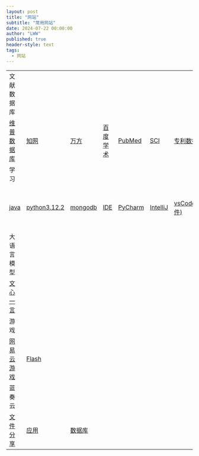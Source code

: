 ```yaml
---
layout: post
title: "网站"
subtitle: "常用网站"
date: 2024-07-22 00:00:00
author: "LWW"
published: true
header-style: text
tags:
  - 网站
---
```


<table>
    <!-- <td><a href="网址" target="_blank">描述</a></td>  -->
    </tr>
    <tr>
        <td>文献数据库</td>
    </tr>
    <tr>
        <td><a href="https://qikan.cqvip.com/" target="_blank">维普数据库</a></td>
        <td><a href="https://www.cnki.net/" target="_blank">知网</a></td>
        <td><a href="https://www.wanfangdata.com.cn/" target="_blank">万方</a></td>
        <td><a href="https://xueshu.baidu.com/" target="_blank">百度学术</a></td>
        <td><a href="https://pubmed.ncbi.nlm.nih.gov/" target="_blank">PubMed</a></td>
        <td><a href="https://webofscience.clarivate.cn/wos/alldb/basic-search" target="_blank">SCI</a></td>
        <td><a href="https://pss-system.cponline.cnipa.gov.cn/" target="_blank">专利数据库</a></td>
        <td><a href="https://www.patentstar.com.cn/" target="_blank">专利之星</a></td>
        <td><a href="https://std.samr.gov.cn/" target="_blank">国家标准</a></td>
        <td><a href="https://www.nstl.gov.cn/" target="_blank">标准数据库</a></td>
    </tr>
    <tr>
        <td>学习</td>
    </tr>
    <tr>
        <td><a href="https://download.oracle.com/java/21/latest/jdk-21_windows-x64_bin.exe" target="_blank">java</a></td>
        <td><a href="https://www.python.org/ftp/python/3.12.2/python-3.12.2-amd64.exe" target="_blank">python3.12.2</a></td>
        <td><a href="https://www.mongodb.com/zh-cn" target="_blank">mongodb</a></td>
        <td><a href="https://www.jetbrains.com/" target="_blank">IDE</a></td>
        <td><a href="https://download-cdn.jetbrains.com.cn/python/pycharm-community-2024.1.2.exe" target="_blank">PyCharm</a></td>
        <td><a href="https://download-cdn.jetbrains.com.cn/idea/ideaIC-2024.1.2.exe" target="_blank">IntelliJ</a></td>
        <td><a href="https://vscode.download.prss.microsoft.com/dbazure/download/stable/863d2581ecda6849923a2118d93a088b0745d9d6/VSCodeUserSetup-x64-1.87.2.exe" target="_blank">vsCode(软件)</a></td>
        <td><a href="https://vscode.dev/" target="_blank">vsCode(网页)</a></td>
        <td><a href="https://www.dcloud.io/?md_download_url=https%3A%2F%2Fqiniu-ecdn.dcloud.net.cn%2Fdownload%2FHBuilderX.3.99.2023122611.zip&md_download_filename=" target="_blank">HBuilder</a></td>
        <td><a href="https://docs.qq.com/doc/DZnpDV1JiQkFyemdy" target="_blank">数据库(作业)</a></td>
        <td><a href="https://gitee.com/" target="_blank">gitee</a></td>
        <td><a href="https://www.postgresql.org/" target="_blank">postgresql</a></td>
    </tr>
    <tr>
        <td>大语言模型</td>
    </tr>
    <tr>
        <td><a href="https://yiyan.baidu.com/" target="_blank">文心一言</a></td>
    </tr>
    <tr>
        <td>游戏</td>
    </tr>
    <tr>
        <td><a href="https://cg.163.com" target="_blank">网易云游戏</a></td>
        <td><a href="https://www.flash.cn/cdm/latest/flashcenter_pp_ax_install_cn.exe" target="_blank">Flash</a></td>
    </tr>
    <tr>
        <td>蓝奏云</td>
    </tr>
    <tr>
        <td><a href="https://smartlww.lanzouq.com/b052waq5g" target="_blank">文件分享</a></td>
        <td><a href="https://smartlww.lanzouq.com/b0530v3yh" target="_blank">应用</a></td>
        <td><a href="https://smartlww.lanzouq.com/b0538khkj" target="_blank">数据库</a></td>
    </tr>
</table>